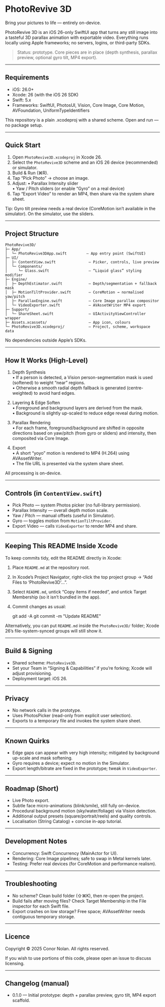 # PhotoRevive 3D

Bring your pictures to life — entirely on-device.

PhotoRevive 3D is an iOS 26-only SwiftUI app that turns any still image into a tasteful 3D parallax animation with exportable video. Everything runs locally using Apple frameworks; no servers, logins, or third-party SDKs.

> Status: prototype. Core pieces are in place (depth synthesis, parallax preview, optional gyro tilt, MP4 export).

---

## Requirements

- iOS: 26.0+
- Xcode: 26 (with the iOS 26 SDK)
- Swift: 5.x
- Frameworks: SwiftUI, PhotosUI, Vision, Core Image, Core Motion, AVFoundation, UniformTypeIdentifiers

This repository is a plain .xcodeproj with a shared scheme. Open and run — no package setup.

---

## Quick Start

1. Open `PhotoRevive3D.xcodeproj` in Xcode 26.
2. Select the `PhotoRevive3D` scheme and an iOS 26 device (recommended) or simulator.
3. Build & Run (⌘R).
4. Tap “Pick Photo” → choose an image.
5. Adjust:
   • Parallax Intensity slider  
   • Yaw / Pitch sliders (or enable “Gyro” on a real device)
6. Tap “Export Video” to render an MP4, then share via the system share sheet.

Tip: Gyro tilt preview needs a real device (CoreMotion isn’t available in the simulator). On the simulator, use the sliders.

---

## Project Structure

    PhotoRevive3D/
    ├─ App/
    │  └─ PhotoRevive3DApp.swift         — App entry point (SwiftUI)
    ├─ UI/
    │  ├─ ContentView.swift               — Picker, controls, live preview
    │  └─ Components/
    │     └─ Glass.swift                  — “Liquid glass” styling modifier
    ├─ Engine/
    │  ├─ DepthEstimator.swift            — Depth/segmentation + fallback mask
    │  ├─ MotionTiltProvider.swift        — CoreMotion → normalised yaw/pitch
    │  ├─ ParallaxEngine.swift            — Core Image parallax compositor
    │  └─ VideoExporter.swift             — AVAssetWriter MP4 export
    ├─ Support/
    │  └─ ShareSheet.swift                — UIActivityViewController wrapper
    ├─ Assets.xcassets/                   — App icon, colours
    └─ PhotoRevive3D.xcodeproj/           — Project, scheme, workspace data

No dependencies outside Apple’s SDKs.

---

## How It Works (High-Level)

1) Depth Synthesis  
• If a person is detected, a Vision person-segmentation mask is used (softened) to weight “near” regions.  
• Otherwise a smooth radial depth fallback is generated (centre-weighted) to avoid hard edges.

2) Layering & Edge Soften  
• Foreground and background layers are derived from the mask.  
• Background is slightly up-scaled to reduce edge reveal during motion.

3) Parallax Rendering  
• For each frame, foreground/background are shifted in opposite directions based on yaw/pitch (from gyro or sliders) and intensity, then composited via Core Image.

4) Export  
• A short “yoyo” motion is rendered to MP4 (H.264) using AVAssetWriter.  
• The file URL is presented via the system share sheet.

All processing is on-device.

---

## Controls (in `ContentView.swift`)

- Pick Photo — system Photos picker (no full-library permission).
- Parallax Intensity — overall depth motion scale.
- Yaw / Pitch — manual offsets (useful in Simulator).
- Gyro — toggles motion from `MotionTiltProvider`.
- Export Video — calls `VideoExporter` to render MP4 and share.

---

## Keeping This README Inside Xcode

To keep commits tidy, edit the README directly in Xcode:

1) Place `README.md` at the repository root.  
2) In Xcode’s Project Navigator, right-click the top project group → “Add Files to ‘PhotoRevive3D’…”.  
3) Select `README.md`, untick “Copy items if needed”, and untick Target Membership (so it isn’t bundled in the app).  
4) Commit changes as usual:

    git add -A
    git commit -m "Update README"

Alternatively, you can put `README.md` inside the `PhotoRevive3D/` folder; Xcode 26’s file-system-synced groups will still show it.

---

## Build & Signing

- Shared scheme: `PhotoRevive3D`.
- Set your Team in “Signing & Capabilities” if you’re forking; Xcode will adjust provisioning.
- Deployment target: iOS 26.

---

## Privacy

- No network calls in the prototype.  
- Uses PhotosPicker (read-only from explicit user selection).  
- Exports to a temporary file and invokes the system share sheet.

---

## Known Quirks

- Edge gaps can appear with very high intensity; mitigated by background up-scale and mask softening.  
- Gyro requires a device; expect no motion in the Simulator.  
- Export length/bitrate are fixed in the prototype; tweak in `VideoExporter`.

---

## Roadmap (Short)

- Live Photo export.  
- Subtle face micro-animations (blink/smile), still fully on-device.  
- Procedural background motion (sky/water/foliage) via Vision detection.  
- Additional output presets (square/portrait/reels) and quality controls.  
- Localisation (String Catalog) + concise in-app tutorial.

---

## Development Notes

- Concurrency: Swift Concurrency (MainActor for UI).  
- Rendering: Core Image pipelines; safe to swap in Metal kernels later.  
- Testing: Prefer real devices (for CoreMotion and performance realism).

---

## Troubleshooting

- No scheme? Clean build folder (⇧⌘K), then re-open the project.  
- Build fails after moving files? Check Target Membership in the File inspector for each Swift file.  
- Export crashes on low storage? Free space; AVAssetWriter needs contiguous temporary storage.

---

## Licence

Copyright © 2025 Conor Nolan.
All rights reserved.

If you wish to use portions of this code, please open an issue to discuss licensing.

---

## Changelog (manual)

- 0.1.0 — Initial prototype: depth + parallax preview, gyro tilt, MP4 export scaffold.
